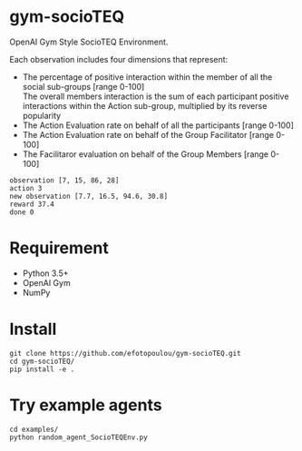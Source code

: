 # gym-socioTEQ
OpenAI Gym Style SocioTEQ Environment.

Each observation includes four dimensions that represent:
* The percentage of positive interaction within the member of all the social sub-groups [range 0-100]  
    The overall members interaction is the sum of each participant positive interactions within the Action sub-group, multiplied by its reverse popularity   
* The Action Evaluation rate on behalf of all the participants [range 0-100]
* The Action Evaluation rate on behalf of the Group Facilitator [range 0-100]
* The Facilitaror evaluation on behalf of the Group Members [range 0-100]


```
observation [7, 15, 86, 28]
action 3
new observation [7.7, 16.5, 94.6, 30.8]
reward 37.4
done 0

```

# Requirement

* Python 3.5+
* OpenAI Gym
* NumPy

# Install
```
git clone https://github.com/efotopoulou/gym-socioTEQ.git
cd gym-socioTEQ/
pip install -e .
```
# Try example agents
```
cd examples/
python random_agent_SocioTEQEnv.py
```
